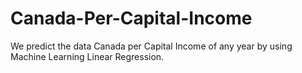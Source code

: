 # Canada-Per-Capital-Income
We predict the data Canada per Capital Income of any year by using Machine Learning Linear Regression.
